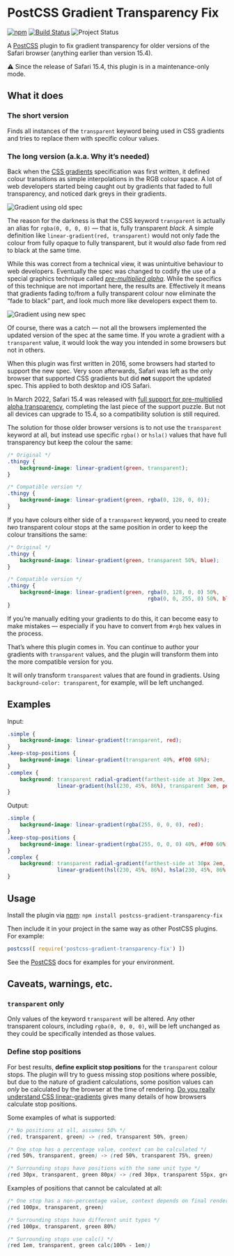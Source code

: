 # PostCSS Gradient Transparency Fix

[![npm][badge-npm-img]][badge-npm]
[![Build Status][badge-ci-img]][badge-ci]
![Project Status][badge-project-img]

A [PostCSS] plugin to fix gradient transparency for older versions of the Safari browser (anything earlier than version 15.4).

:warning: Since the release of Safari 15.4, this plugin is in a maintenance-only mode.

## What it does

### The short version

Finds all instances of the `transparent` keyword being used in CSS gradients and tries to replace them with specific colour values.


### The long version (a.k.a. Why it’s needed)

Back when the [CSS gradients] specification was first written, it defined colour transitions as simple interpolations in the RGB colour space. A lot of web developers started being caught out by gradients that faded to full transparency, and noticed dark greys in their gradients.

![Gradient using old spec][img-non-premul]

The reason for the darkness is that the CSS keyword `transparent` is actually an alias for `rgba(0, 0, 0, 0)` — that is, fully transparent _black_. A simple definition like `linear-gradient(red, transparent)` would not only fade the colour from fully opaque to fully transparent, but it would _also_ fade from red to black at the same time.

While this was correct from a technical view, it was unintuitive behaviour to web developers. Eventually the spec was changed to codify the use of a special graphics technique called _[pre-multiplied alpha][premul]_. While the specifics of this technique are not important here, the results are. Effectively it means that gradients fading to/from a fully transparent colour now eliminate the “fade to black” part, and look much more like developers expect them to.

![Gradient using new spec][img-premul]

Of course, there was a catch — not all the browsers implemented the updated version of the spec at the same time. If you wrote a gradient with a `transparent` value, it would look the way you intended in some browsers but not in others.

When this plugin was first written in 2016, some browsers had started to support the new spec. Very soon afterwards, Safari was left as the only browser that supported CSS gradients but did **not** support the updated spec. This applied to both desktop and iOS Safari.

In March 2022, Safari 15.4 was released with [full support for pre-multiplied alpha transparency](safari-15-4), completing the last piece of the support puzzle. But not all devices can upgrade to 15.4, so a compatibility solution is still required.

The solution for those older browser versions is to not use the `transparent` keyword at all, but instead use specific `rgba()` or `hsla()` values that have full transparency but keep the colour the same:

```css
/* Original */
.thingy {
    background-image: linear-gradient(green, transparent);
}

/* Compatible version */
.thingy {
    background-image: linear-gradient(green, rgba(0, 128, 0, 0));
}
```

If you have colours either side of a `transparent` keyword, you need to create _two_ transparent colour stops at the same position in order to keep the colour transitions the same:

```css
/* Original */
.thingy {
    background-image: linear-gradient(green, transparent 50%, blue);
}

/* Compatible version */
.thingy {
    background-image: linear-gradient(green, rgba(0, 128, 0, 0) 50%,
                                             rgba(0, 0, 255, 0) 50%, blue);
}
```

If you’re manually editing your gradients to do this, it can become easy to make mistakes — especially if you have to convert from `#rgb` hex values in the process.

That’s where this plugin comes in. You can continue to author your gradients with `transparent` values, and the plugin will transform them into the more compatible version for you.

It will only transform `transparent` values that are found in gradients. Using `background-color: transparent`, for example, will be left unchanged.


## Examples

Input:
```css
.simple {
    background-image: linear-gradient(transparent, red);
}
.keep-stop-positions {
    background-image: linear-gradient(transparent 40%, #f00 60%);
}
.complex {
    background: transparent radial-gradient(farthest-side at 30px 2em, red, transparent),
                linear-gradient(hsl(230, 45%, 86%), transparent 3em, peachpuff);
}
```

Output:
```css
.simple {
    background-image: linear-gradient(rgba(255, 0, 0, 0), red);
}
.keep-stop-positions {
    background-image: linear-gradient(rgba(255, 0, 0, 0) 40%, #f00 60%);
}
.complex {
    background: transparent radial-gradient(farthest-side at 30px 2em, red, rgba(255, 0, 0, 0)),
                linear-gradient(hsl(230, 45%, 86%), hsla(230, 45%, 86%, 0) 3em, rgba(255, 218, 185, 0) 3em, peachpuff);
}
```

## Usage

Install the plugin via [npm][badge-npm]: `npm install postcss-gradient-transparency-fix`

Then include it in your project in the same way as other PostCSS plugins. For example:

```js
postcss([ require('postcss-gradient-transparency-fix') ])
```

See the [PostCSS] docs for examples for your environment.


## Caveats, warnings, etc.

### `transparent` only

Only values of the keyword `transparent` will be altered. Any other transparent colours, including `rgba(0, 0, 0, 0)`, will be left unchanged as they could be specifically intended as those values.

### Define stop positions

For best results, **define explicit stop positions** for the `transparent` colour stops. The plugin will try to guess missing stop positions where possible, but due to the nature of gradient calculations, some position values can _only_ be calculated by the browser at the time of rendering. [Do you really understand CSS linear-gradients][linear-brosset] gives many details of how browsers calculate stop positions.

Some examples of what is supported:

```css
/* No positions at all, assumes 50% */
(red, transparent, green) -> (red, transparent 50%, green)

/* One stop has a percentage value, context can be calculated */
(red 50%, transparent, green) -> (red 50%, transparent 75%, green)

/* Surrounding stops have positions with the same unit type */
(red 30px, transparent, green 80px) -> (red 30px, transparent 55px, green 80px)
```

Examples of positions that cannot be calculated at all:

```css
/* One stop has a non-percentage value, context depends on final rendered size */
(red 100px, transparent, green)

/* Surrounding stops have different unit types */
(red 100px, transparent, green 80%)

/* Surrounding stops use calc() */
(red 1em, transparent, green calc(100% - 1em))
```


[badge-npm]:     https://www.npmjs.com/package/postcss-gradient-transparency-fix
[badge-npm-img]: https://img.shields.io/npm/v/postcss-gradient-transparency-fix.svg
[badge-ci]:      https://github.com/gilmoreorless/postcss-gradient-transparency-fix/actions?query=workflow%3A%22Tests%22
[badge-ci-img]:  https://github.com/gilmoreorless/postcss-gradient-transparency-fix/workflows/Tests/badge.svg
[badge-project-img]: https://img.shields.io/badge/project%20status-bug%20fixes%20only-orange.svg

[PostCSS]: https://github.com/postcss/postcss
[img-non-premul]: https://rawgit.com/gilmoreorless/postcss-gradient-transparency-fix/main/img/example-non-premul.svg
[img-premul]:     https://rawgit.com/gilmoreorless/postcss-gradient-transparency-fix/main/img/example-premul.svg
[CSS gradients]:  https://www.w3.org/TR/css3-images/
[premul]:         https://www.w3.org/TR/2012/CR-css3-images-20120417/#color-stop-syntax
[linear-brosset]: https://medium.com/@patrickbrosset/do-you-really-understand-css-linear-gradients-631d9a895caf
[safari-15-4]:    https://webkit.org/blog/12445/new-webkit-features-in-safari-15-4/#solving-pain-points
